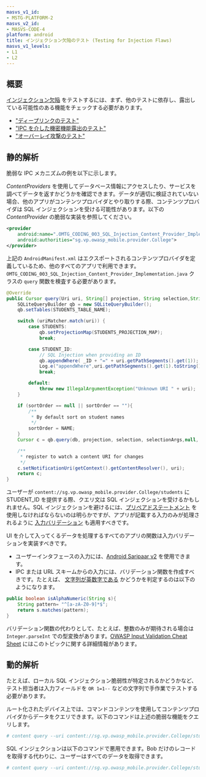```yaml
---
masvs_v1_id:
- MSTG-PLATFORM-2
masvs_v2_id:
- MASVS-CODE-4
platform: android
title: インジェクション欠陥のテスト (Testing for Injection Flaws)
masvs_v1_levels:
- L1
- L2
---
```


## 概要

[インジェクション欠陥](../../../Document/0x04h-Testing-Code-Quality.md#injection-flaws "Injection Flaws") をテストするには、まず、他のテストに依存し、露出している可能性のある機能をチェックする必要があります。

- ["ディープリンクのテスト"](../MASVS-PLATFORM/MASTG-TEST-0028.md)
- ["IPC を介した機密機能露出のテスト"](../MASVS-PLATFORM/MASTG-TEST-0029.md)
- ["オーバーレイ攻撃のテスト"](../MASVS-PLATFORM/MASTG-TEST-0035.md)

## 静的解析

脆弱な IPC メカニズムの例を以下に示します。

_ContentProviders_ を使用してデータベース情報にアクセスしたり、サービスを調べてデータを返すかどうかを確認できます。データが適切に検証されていない場合、他のアプリがコンテンツプロバイダとやり取りする際、コンテンツプロバイダは SQL インジェクションを受ける可能性があります。以下の _ContentProvider_ の脆弱な実装を参照してください。

```xml
<provider
    android:name=".OMTG_CODING_003_SQL_Injection_Content_Provider_Implementation"
    android:authorities="sg.vp.owasp_mobile.provider.College">
</provider>
```

上記の `AndroidManifest.xml` はエクスポートされるコンテンツプロバイダを定義しているため、他のすべてのアプリで利用できます。 `OMTG_CODING_003_SQL_Injection_Content_Provider_Implementation.java` クラスの `query` 関数を検査する必要があります。

```java
@Override
public Cursor query(Uri uri, String[] projection, String selection,String[] selectionArgs, String sortOrder) {
    SQLiteQueryBuilder qb = new SQLiteQueryBuilder();
    qb.setTables(STUDENTS_TABLE_NAME);

    switch (uriMatcher.match(uri)) {
        case STUDENTS:
            qb.setProjectionMap(STUDENTS_PROJECTION_MAP);
            break;

        case STUDENT_ID:
            // SQL Injection when providing an ID
            qb.appendWhere( _ID + "=" + uri.getPathSegments().get(1));
            Log.e("appendWhere",uri.getPathSegments().get(1).toString());
            break;

        default:
            throw new IllegalArgumentException("Unknown URI " + uri);
    }

    if (sortOrder == null || sortOrder == ""){
        /**
         * By default sort on student names
         */
        sortOrder = NAME;
    }
    Cursor c = qb.query(db, projection, selection, selectionArgs,null, null, sortOrder);

    /**
     * register to watch a content URI for changes
     */
    c.setNotificationUri(getContext().getContentResolver(), uri);
    return c;
}
```

ユーザーが `content://sg.vp.owasp_mobile.provider.College/students` に STUDENT_ID を提供する際、クエリ文は SQL インジェクションを受けるかもしれません。SQL インジェクションを避けるには、[プリペアドステートメント](https://cheatsheetseries.owasp.org/cheatsheets/SQL_Injection_Prevention_Cheat_Sheet.html "OWASP SQL Injection Prevention Cheat Sheet") を使用しなければならないのは明らかですが、アプリが記載する入力のみが処理されるように [入力バリデーション](https://cheatsheetseries.owasp.org/cheatsheets/Input_Validation_Cheat_Sheet.html "OWASP Input Validation Cheat Sheet") も適用すべきです。

UI を介して入ってくるデータを処理するすべてのアプリの関数は入力バリデーションを実装すべきです。

- ユーザーインタフェースの入力には、[Android Saripaar v2](https://github.com/ragunathjawahar/android-saripaar "Android Saripaar v2") を使用できます。
- IPC または URL スキームからの入力には、バリデーション関数を作成すべきです。たとえば、 [文字列が英数字である](https://stackoverflow.com/questions/11241690/regex-for-checking-if-a-string-is-strictly-alphanumeric "Input Validation") かどうかを判定するのは以下のようになります。

```java
public boolean isAlphaNumeric(String s){
    String pattern= "^[a-zA-Z0-9]*$";
    return s.matches(pattern);
}
```

バリデーション関数の代わりとして、たとえば、整数のみが期待される場合は `Integer.parseInt` での型変換があります。[OWASP Input Validation Cheat Sheet](https://cheatsheetseries.owasp.org/cheatsheets/Input_Validation_Cheat_Sheet.html "OWASP Input Validation Cheat Sheet") にはこのトピックに関する詳細情報があります。

## 動的解析

たとえば、ローカル SQL インジェクション脆弱性が特定されるかどうかなど、テスト担当者は入力フィールドを `OR 1=1--` などの文字列で手作業でテストする必要があります。

ルート化されたデバイス上では、コマンドコンテンツを使用してコンテンツプロバイダからデータをクエリできます。以下のコマンドは上述の脆弱な機能をクエリします。

```bash
# content query --uri content://sg.vp.owasp_mobile.provider.College/students
```

SQL インジェクションは以下のコマンドで悪用できます。Bob だけのレコードを取得する代わりに、ユーザーはすべてのデータを取得できます。

```bash
# content query --uri content://sg.vp.owasp_mobile.provider.College/students --where "name='Bob') OR 1=1--''"
```
